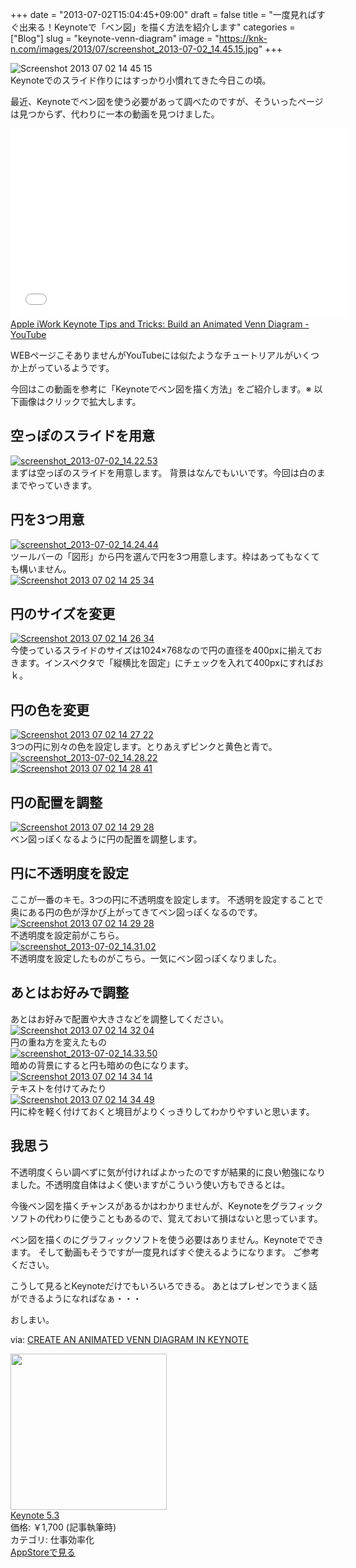 +++
date = "2013-07-02T15:04:45+09:00"
draft = false
title = "一度見ればすぐ出来る！Keynoteで「ベン図」を描く方法を紹介します"
categories = ["Blog"]
slug = "keynote-venn-diagram"
image = "https://knk-n.com/images/2013/07/screenshot_2013-07-02_14.45.15.jpg"
+++

<div class="center"><img src="https://knk-n.com/images/2013/07/screenshot_2013-07-02_14.45.15.jpg" alt="Screenshot 2013 07 02 14 45 15" title="screenshot_2013-07-02_14.45.15.jpg" border="0" width="" height="" /></div>
Keynoteでのスライド作りにはすっかり小慣れてきた今日この頃。

最近、Keynoteでベン図を使う必要があって調べたのですが、そういったページは見つからず、代わりに一本の動画を見つけました。

<iframe width="540" height="304" src="//www.youtube-nocookie.com/embed/_1fz0naRzTw" frameborder="0" allowfullscreen></iframe>
<a class="external" href="http://www.youtube.com/watch?v=_1fz0naRzTw" target="_blank">Apple iWork Keynote Tips and Tricks: Build an Animated Venn Diagram - YouTube</a>

WEBページこそありませんがYouTubeには似たようなチュートリアルがいくつか上がっているようです。

今回はこの動画を参考に「Keynoteでベン図を描く方法」をご紹介します。<!--more-->※ 以下画像はクリックで拡大します。

<h2>空っぽのスライドを用意</h2>
<div class="center"><a href="https://knk-n.com/images/2013/07/screenshot_2013-07-02_14.22.53.jpg"><img src="https://knk-n.com/images/2013/07/screenshot_2013-07-02_14.22.53.jpg" alt="screenshot_2013-07-02_14.22.53" title="screenshot_2013-07-02_14.22.53.jpg" border="0" width="" height="" /></a></div>
まずは空っぽのスライドを用意します。
背景はなんでもいいです。今回は白のままでやっていきます。


<h2>円を3つ用意</h2>
<div class="center"><a href="https://knk-n.com/images/2013/07/screenshot_2013-07-02_14.24.44.jpg"><img src="https://knk-n.com/images/2013/07/screenshot_2013-07-02_14.24.44.jpg" alt="screenshot_2013-07-02_14.24.44" title="screenshot_2013-07-02_14.24.44.jpg" border="0" width="" height="" /></a></div>
ツールバーの「図形」から円を選んで円を3つ用意します。枠はあってもなくても構いません。

<div class="center"><a href="https://knk-n.com/images/2013/07/screenshot_2013-07-02_14.25.34.jpg"><img src="https://knk-n.com/images/2013/07/screenshot_2013-07-02_14.25.34.jpg" alt="Screenshot 2013 07 02 14 25 34" title="screenshot_2013-07-02_14.25.34.jpg" border="0" width="" height="" /></a></div>

<h2>円のサイズを変更</h2>
<div class="center"><a href="https://knk-n.com/images/2013/07/screenshot_2013-07-02_14.26.34.jpg"><img src="https://knk-n.com/images/2013/07/screenshot_2013-07-02_14.26.34.jpg" alt="Screenshot 2013 07 02 14 26 34" title="screenshot_2013-07-02_14.26.34.jpg" border="0" width="" height="" /></a></div>
今使っているスライドのサイズは1024×768なので円の直径を400pxに揃えておきます。インスペクタで「縦横比を固定」にチェックを入れて400pxにすればおｋ。

<h2>円の色を変更</h2>
<div class="center"><a href="https://knk-n.com/images/2013/07/screenshot_2013-07-02_14.27.22.jpg"><img src="https://knk-n.com/images/2013/07/screenshot_2013-07-02_14.27.22.jpg" alt="Screenshot 2013 07 02 14 27 22" title="screenshot_2013-07-02_14.27.22.jpg" border="0" width="" height="" /></a></div>
3つの円に別々の色を設定します。とりあえずピンクと黄色と青で。

<div class="center"><a href="https://knk-n.com/images/2013/07/screenshot_2013-07-02_14.28.22.jpg"><img src="https://knk-n.com/images/2013/07/screenshot_2013-07-02_14.28.22.jpg" alt="screenshot_2013-07-02_14.28.22" title="screenshot_2013-07-02_14.28.22.jpg" border="0" width="" height="" /></a></div>

<div class="center"><a href="https://knk-n.com/images/2013/07/screenshot_2013-07-02_14.28.41.jpg"><img src="https://knk-n.com/images/2013/07/screenshot_2013-07-02_14.28.41.jpg" alt="Screenshot 2013 07 02 14 28 41" title="screenshot_2013-07-02_14.28.41.jpg" border="0" width="" height="" /></a></div>

<h2>円の配置を調整</h2>
<div class="center"><a href="https://knk-n.com/images/2013/07/screenshot_2013-07-02_14.29.28.jpg"><img src="https://knk-n.com/images/2013/07/screenshot_2013-07-02_14.29.28.jpg" alt="Screenshot 2013 07 02 14 29 28" title="screenshot_2013-07-02_14.29.28.jpg" border="0" width="" height="" /></a></div>
ベン図っぽくなるように円の配置を調整します。

<h2>円に不透明度を設定</h2>
ここが一番のキモ。3つの円に不透明度を設定します。
不透明を設定することで奥にある円の色が浮かび上がってきてベン図っぽくなるのです。

<div class="center"><a href="https://knk-n.com/images/2013/07/screenshot_2013-07-02_14.29.28.jpg"><img src="https://knk-n.com/images/2013/07/screenshot_2013-07-02_14.29.28.jpg" alt="Screenshot 2013 07 02 14 29 28" title="screenshot_2013-07-02_14.29.28.jpg" border="0" width="" height="" /></a></div>
不透明度を設定前がこちら。

<div class="center"><a href="https://knk-n.com/images/2013/07/screenshot_2013-07-02_14.31.02.jpg"><img src="https://knk-n.com/images/2013/07/screenshot_2013-07-02_14.31.02.jpg" alt="screenshot_2013-07-02_14.31.02" title="screenshot_2013-07-02_14.31.02.jpg" border="0" width="" height="" /></a></div>
不透明度を設定したものがこちら。一気にベン図っぽくなりました。

<h2>あとはお好みで調整</h2>
あとはお好みで配置や大きさなどを調整してください。

<div class="center"><a href="https://knk-n.com/images/2013/07/screenshot_2013-07-02_14.32.04.jpg"><img src="https://knk-n.com/images/2013/07/screenshot_2013-07-02_14.32.04.jpg" alt="Screenshot 2013 07 02 14 32 04" title="screenshot_2013-07-02_14.32.04.jpg" border="0" width="" height="" /></a></div>
円の重ね方を変えたもの

<div class="center"><a href="https://knk-n.com/images/2013/07/screenshot_2013-07-02_14.33.50.jpg"><img src="https://knk-n.com/images/2013/07/screenshot_2013-07-02_14.33.50.jpg" alt="screenshot_2013-07-02_14.33.50" title="screenshot_2013-07-02_14.33.50.jpg" border="0" width="" height="" /></a></div>
暗めの背景にすると円も暗めの色になります。

<div class="center"><a href="https://knk-n.com/images/2013/07/screenshot_2013-07-02_14.34.14.jpg"><img src="https://knk-n.com/images/2013/07/screenshot_2013-07-02_14.34.14.jpg" alt="Screenshot 2013 07 02 14 34 14" title="screenshot_2013-07-02_14.34.14.jpg" border="0" width="" height="" /></a></div>
テキストを付けてみたり

<div class="center"><a href="https://knk-n.com/images/2013/07/screenshot_2013-07-02_14.34.49.jpg"><img src="https://knk-n.com/images/2013/07/screenshot_2013-07-02_14.34.49.jpg" alt="Screenshot 2013 07 02 14 34 49" title="screenshot_2013-07-02_14.34.49.jpg" border="0" width="" height="" /></a></div>
円に枠を軽く付けておくと境目がよりくっきりしてわかりやすいと思います。

<h2>我思う</h2>
不透明度くらい調べずに気が付ければよかったのですが結果的に良い勉強になりました。不透明度自体はよく使いますがこういう使い方もできるとは。

今後ベン図を描くチャンスがあるかはわかりませんが、Keynoteをグラフィックソフトの代わりに使うこともあるので、覚えておいて損はないと思っています。

ベン図を描くのにグラフィックソフトを使う必要はありません。Keynoteでできます。
そして動画もそうですが一度見ればすぐ使えるようになります。
ご参考ください。

こうして見るとKeynoteだけでもいろいろできる。
あとはプレゼンでうまく話ができるようになればなぁ・・・

おしまい。

<p>via: <a class="external" href="http://www.keynoteclassroom.com/index_files/Venn-Diagram-in-Keynote.html" target="_blank">CREATE AN ANIMATED VENN DIAGRAM IN KEYNOTE</a></p>

<div class="appstorehelper"><a href="https://itunes.apple.com/jp/app/keynote/id409183694?mt=12&uo=4" rel="nofollow" target="_blank"><img class="appstorehelper_appicn_mac" src="http://a5.mzstatic.com/us/r1000/083/Purple/v4/f2/bb/36/f2bb368f-4c81-8dda-0617-5e7c1d37103a/Keynote.512x512-75.png" width="250" height="250"  /><div class="appstorehelper_text"><a href="https://itunes.apple.com/jp/app/keynote/id409183694?mt=12&uo=4" rel="nofollow" target="_blank">Keynote 5.3</a><br />価格: &#65509;1,700 (記事執筆時)<br />カテゴリ: 仕事効率化</div>
</div>
<a class="goappstore" href="https://itunes.apple.com/jp/app/keynote/id409183694?mt=12&uo=4" target="_blank">AppStoreで見る</a>
